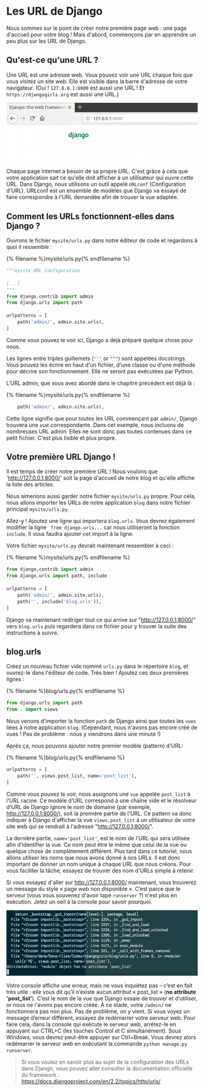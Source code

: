 # Les URL de Django

Nous sommes sur le point de créer notre première page web : une page d'accueil pour votre blog ! Mais d'abord, commençons par en apprendre un peu plus sur les URL de Django.

## Qu'est-ce qu'une URL ?

Une URL est une adresse web. Vous pouvez voir une URL chaque fois que vous visitez un site web. Elle est visible dans la barre d'adresse de votre navigateur. (Oui ! `127.0.0.1:8000` est aussi une URL ! Et `https://djangogirls.org` est aussi une URL.)

![URL](images/url.png)

Chaque page internet a besoin de sa propre URL. C'est grâce à cela que votre application sait ce qu'elle doit afficher à un utilisateur qui ouvre cette URL. Dans Django, nous utilisons un outil appelé `URLconf` (Configuration d'URL). URLconf est un ensemble de modèles que Django va essayé de faire correspondre à l'URL demandée afin de trouver la vue adaptée.

## Comment les URLs fonctionnent-elles dans Django ?

Ouvrons le fichier `mysite/urls.py` dans notre éditeur de code et regardons à quoi il ressemble :

{% filename %}mysite/urls.py{% endfilename %}

```python
"""mysite URL Configuration

[...]
"""
from django.contrib import admin
from django.urls import path

urlpatterns = [
    path('admin/', admin.site.urls),
]
```

Comme vous pouvez le voir ici, Django a déjà préparé quelque chose pour nous.

Les lignes entre triples guillemets (`'''` or `"""`) sont appelées docstrings. Vous pouvez les écrire en haut d'un fichier, d'une classe ou d'une méthode pour décrire son fonctionnement. Elle ne seront pas exécutées par Python.

L'URL admin, que vous avez abordé dans le chapitre précédent est déjà là :

{% filename %}mysite/urls.py{% endfilename %}

```python
    path('admin/', admin.site.urls),
```

Cette ligne signifie que pour toutes les URL commençant par `admin/`, Django trouvera une *vue* correspondante. Dans cet exemple, nous incluons de nombreuses URL admin. Elles ne sont donc pas toutes contenues dans ce petit fichier. C'est plus lisible et plus propre.

## Votre première URL Django !

Il est temps de créer notre première URL ! Nous voulons que 'http://127.0.0.1:8000/' soit la page d'accueil de notre blog et qu'elle affiche la liste des articles.

Nous aimerions aussi garder notre fichier `mysite/urls.py` propre. Pour cela, nous allons importer les URLs de notre application `blog` dans notre fichier principal `mysite/urls.py`.

Allez-y ! Ajoutez une ligne qui importera `blog.urls`. Vous devrez également modifier la ligne ` from django.urls...` car nous utiliseront la fonction `include`. Il vous faudra ajouter cet import à la ligne.

Votre fichier `mysite/urls.py` devrait maintenant ressembler à ceci :

{% filename %}mysite/urls.py{% endfilename %}

```python
from django.contrib import admin
from django.urls import path, include

urlpatterns = [
    path('admin/', admin.site.urls),
    path('', include('blog.urls')),
]
```

Django va maintenant rediriger tout ce qui arrive sur "http://127.0.0.1:8000/" vers `blog.urls` puis regardera dans ce fichier pour y trouver la suite des instructions à suivre.

## blog.urls

Créez un nouveau fichier vide nommé `urls.py` dans le répertoire `blog`, et ouvrez-le dans l'éditeur de code. Très bien ! Ajoutez ces deux premières lignes :

{% filename %}blog/urls.py{% endfilename %}

```python
from django.urls import path
from . import views
```

Nous venons d'importer la fonction `path` de Django ainsi que toutes les `vues` liées à notre application `blog`. (Cependant, nous n'avons pas encore créé de vues ! Pas de problème : nous y viendrons dans une minute !)

Après ça, nous pouvons ajouter notre premier modèle (pattern) d'URL:

{% filename %}blog/urls.py{% endfilename %}

```python
urlpatterns = [
    path('', views.post_list, name='post_list'),
]
```

Comme vous pouvez le voir, nous assignons une `vue` appelée `post_list` à l'URL racine. Ce modèle d’URL correspond à une chaîne vide et le résolveur d'URL de Django ignore le nom de domaine (par exemple, http://127.0.0.1:8000/), soit la première partie de l'URL. Ce pattern va donc indiquer à Django d'afficher la vue `views.post_list` à un utilisateur de votre site web qui se rendrait à l'adresse "http://127.0.0.1:8000/".

La dernière partie, `name='post_list'`, est le nom de l'URL qui sera utilisée afin d'identifier la vue. Ce nom peut être le même que celui de la vue ou quelque chose de complètement différent. Plus tard dans ce tutoriel, nous allons utiliser les noms que nous avons donné à nos URLs. Il est donc important de donner un nom unique à chaque URL que nous créons. Pour vous faciliter la tâche, essayez de trouver des nom d'URLs simple à retenir.

Si vous essayez d'aller sur http://127.0.0.1:8000/ maintenant, vous trouverez un message du style « page web non disponible ». C’est parce que le serveur (vous vous souvenez d'avoir tapé `runserver` ?) n'est plus en exécution. Jetez un oeil à la console pour savoir pourquoi.

![Erreur](images/error1.png)

Votre console affiche une erreur, mais ne vous inquiétez pas – c’est en fait très utile : elle vous dit qu’il n’existe aucun attribut « post_list » (**no attribute 'post_list'**). C’est le nom de la *vue* que Django essaie de trouver et d’utiliser, or nous ne l'avons pas encore créée. À ce stade, votre `/admin/` ne fonctionnera pas non plus. Pas de problème, on y vient. Si vous voyez un message d’erreur différent, essayez de redémarrer votre serveur web. Pour faire cela, dans la console qui exécute le serveur web, arrêtez-le en appuyant sur CTRL+C (les touches Control et C simultanément). Sous Windows, vous devrez peut-être appuyer sur Ctrl+Break. Vous devrez alors redémarrer le serveur web en exécutant la commande `python manage.py runserver`.

> Si vous voulez en savoir plus au sujet de la configuration des URLs dans Django, vous pouvez aller consulter la documentation officielle du framework : https://docs.djangoproject.com/en/2.2/topics/http/urls/